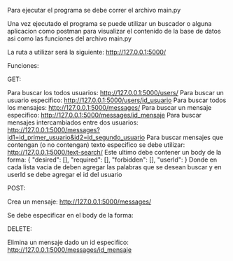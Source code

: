 Para ejecutar el programa se debe correr el archivo main.py

Una vez ejecutado el programa se puede utilizar un buscador o alguna aplicacion como postman 
para visualizar el contenido de la base de datos asi como las funciones del archivo main.py


La ruta a utilizar será la siguiente: http://127.0.0.1:5000/

Funciones:

GET: 

Para buscar los todos usuarios: http://127.0.0.1:5000/users/ 
Para buscar un usuario especifico: http://127.0.0.1:5000/users/id_usuario
Para buscar todos los mensajes: http://127.0.0.1:5000/messages/
Para buscar un mensaje especifico: http://127.0.0.1:5000/messages/id_mensaje
Para buscar mensajes intercambiados entre dos usuarios: http://127.0.0.1:5000/messages?id1=id_primer_usuario&id2=id_segundo_usuario
Para buscar mensajes que contengan (o no contengan) texto especifico se debe utilizar: http://127.0.0.1:5000/text-search/
Este ultimo debe contener un body de la forma:
{
    "desired": [],
    "required": [],
    "forbidden": [],
    "userId": 
}
Donde en cada lista vacia de deben agregar las palabras que se desean buscar y en userId se debe agregar el id del usuario

POST:

Crea un mensaje: http://127.0.0.1:5000/messages/

Se debe especificar en el body de la forma:



DELETE:

Elimina un mensaje dado un id especifico: http://127.0.0.1:5000/messages/id_mensaje
